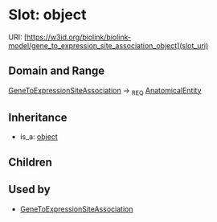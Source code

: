 # Slot: object




URI: [https://w3id.org/biolink/biolink-model/gene_to_expression_site_association_object](slot_uri)
## Domain and Range

[GeneToExpressionSiteAssociation](GeneToExpressionSiteAssociation.md) ->  <sub>REQ</sub> [AnatomicalEntity](AnatomicalEntity.md)
## Inheritance

 *  is_a: [object](object.md)
## Children

## Used by

 * [GeneToExpressionSiteAssociation](GeneToExpressionSiteAssociation.md)
